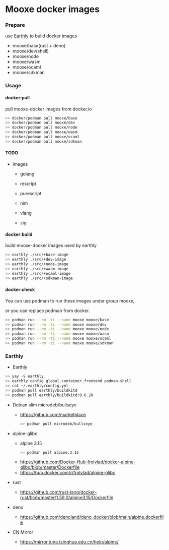 # Mooxe docker images

### Prepare

use [Earthly](https://earthly.dev/) to build docker images

- mooxe/base(rust + deno)
- mooxe/dev(shell)
- mooxe/node
- mooxe/wasm
- mooxe/ocaml
- mooxe/sdkman

### Usage

#### docker:pull

pull mooxe-docker images from docker.io

```bash
>> docker/podman pull mooxe/base
>> docker/podman pull mooxe/dev
>> docker/podman pull mooxe/node
>> docker/podman pull mooxe/wasm
>> docker/podman pull mooxe/ocaml
>> docker/podman pull mooxe/sdkman
```

#### TODO

- images
  - golang

  - rescript
  - purescript
  - nim

  - vlang
  - zig

#### docker:build

build mooxe-docker images used by earthly

```bash
>> earthly ./src/+base-image
>> earthly ./src/+dev-image
>> earthly ./src/+node-image
>> earthly ./src/+wasm-image
>> earthly ./src/+ocaml-image
>> earthly ./src/+sdkman-image
```

#### docker:check

You can use podman to run these images under group mooxe,

or you can replace podman from docker.

```bash
>> podman run --rm -ti --name mooxe mooxe/base
>> podman run --rm -ti --name mooxe mooxe/dev
>> podman run --rm -ti --name mooxe mooxe/node
>> podman run --rm -ti --name mooxe mooxe/wasm
>> podman run --rm -ti --name mooxe mooxe/ocaml
>> podman run --rm -ti --name mooxe mooxe/sdkman
```

### Earthly

- Earthly

```bash
>> yay -S earthly
>> earthly config global.container_frontend podman-shell
>> cat ~/.earthly/config.yml
>> podman pull earthly/buildkitd
>> podman pull earthly/buildkitd:0.6.20
```

- Debian slim microdeb/bullseye
  - https://github.com/marketplace
    ```bash
    >> podman pull microdeb/bullseye
    ```

- alpine-glibc
  - alpine 3.15
    ```bash
    >> podman pull alpine:3.15
    ```
  - https://github.com/Docker-Hub-frolvlad/docker-alpine-glibc/blob/master/Dockerfile
  - https://hub.docker.com/r/frolvlad/alpine-glibc

- rust
  - https://github.com/rust-lang/docker-rust/blob/master/1.59.0/alpine3.15/Dockerfile

- deno
  - https://github.com/denoland/deno_docker/blob/main/alpine.dockerfile

- CN Mirror
  - https://mirror.tuna.tsinghua.edu.cn/help/alpine/
